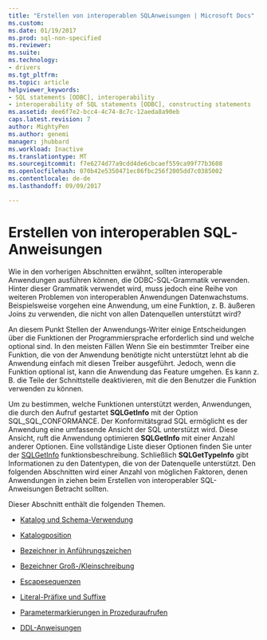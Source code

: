 ```yaml
---
title: "Erstellen von interoperablen SQL­Anweisungen | Microsoft Docs"
ms.custom: 
ms.date: 01/19/2017
ms.prod: sql-non-specified
ms.reviewer: 
ms.suite: 
ms.technology:
- drivers
ms.tgt_pltfrm: 
ms.topic: article
helpviewer_keywords:
- SQL statements [ODBC], interoperability
- interoperability of SQL statements [ODBC], constructing statements
ms.assetid: dee6f7e2-bcc4-4c74-8c7c-12aeda8a90eb
caps.latest.revision: 7
author: MightyPen
ms.author: genemi
manager: jhubbard
ms.workload: Inactive
ms.translationtype: MT
ms.sourcegitcommit: f7e6274d77a9cdd4de6cbcaef559ca99f77b3608
ms.openlocfilehash: 070b42e5350471ec86fbc256f2005dd7c0385002
ms.contentlocale: de-de
ms.lasthandoff: 09/09/2017

---
```

# <a name="constructing-interoperable-sql-statements"></a>Erstellen von interoperablen SQL­Anweisungen
Wie in den vorherigen Abschnitten erwähnt, sollten interoperable Anwendungen ausführen können, die ODBC-SQL-Grammatik verwenden. Hinter dieser Grammatik verwendet wird, muss jedoch eine Reihe von weiteren Problemen von interoperablen Anwendungen Datenwachstums. Beispielsweise vorgehen eine Anwendung, um eine Funktion, z. B. äußeren Joins zu verwenden, die nicht von allen Datenquellen unterstützt wird?  
  
 An diesem Punkt Stellen der Anwendungs-Writer einige Entscheidungen über die Funktionen der Programmiersprache erforderlich sind und welche optional sind. In den meisten Fällen Wenn Sie ein bestimmter Treiber eine Funktion, die von der Anwendung benötigte nicht unterstützt lehnt ab die Anwendung einfach mit diesen Treiber ausgeführt. Jedoch, wenn die Funktion optional ist, kann die Anwendung das Feature umgehen. Es kann z. B. die Teile der Schnittstelle deaktivieren, mit die den Benutzer die Funktion verwenden zu können.  
  
 Um zu bestimmen, welche Funktionen unterstützt werden, Anwendungen, die durch den Aufruf gestartet **SQLGetInfo** mit der Option SQL_SQL_CONFORMANCE. Der Konformitätsgrad SQL ermöglicht es der Anwendung eine umfassende Ansicht der SQL unterstützt wird. Diese Ansicht, ruft die Anwendung optimieren **SQLGetInfo** mit einer Anzahl anderer Optionen. Eine vollständige Liste dieser Optionen finden Sie unter der [SQLGetInfo](../../../odbc/reference/syntax/sqlgetinfo-function.md) funktionsbeschreibung. Schließlich **SQLGetTypeInfo** gibt Informationen zu den Datentypen, die von der Datenquelle unterstützt. Den folgenden Abschnitten wird einer Anzahl von möglichen Faktoren, denen Anwendungen in ziehen beim Erstellen von interoperabler SQL-Anweisungen Betracht sollten.  
  
 Dieser Abschnitt enthält die folgenden Themen.  
  
-   [Katalog und Schema-Verwendung](../../../odbc/reference/develop-app/catalog-and-schema-usage.md)  
  
-   [Katalogposition](../../../odbc/reference/develop-app/catalog-position.md)  
  
-   [Bezeichner in Anführungszeichen](../../../odbc/reference/develop-app/quoted-identifiers.md)  
  
-   [Bezeichner Groß-/Kleinschreibung](../../../odbc/reference/develop-app/identifier-case.md)  
  
-   [Escapesequenzen](../../../odbc/reference/develop-app/escape-sequences.md)  
  
-   [Literal-Präfixe und Suffixe](../../../odbc/reference/develop-app/literal-prefixes-and-suffixes.md)  
  
-   [Parametermarkierungen in Prozeduraufrufen](../../../odbc/reference/develop-app/parameter-markers-in-procedure-calls.md)  
  
-   [DDL-Anweisungen](../../../odbc/reference/develop-app/ddl-statements.md)

